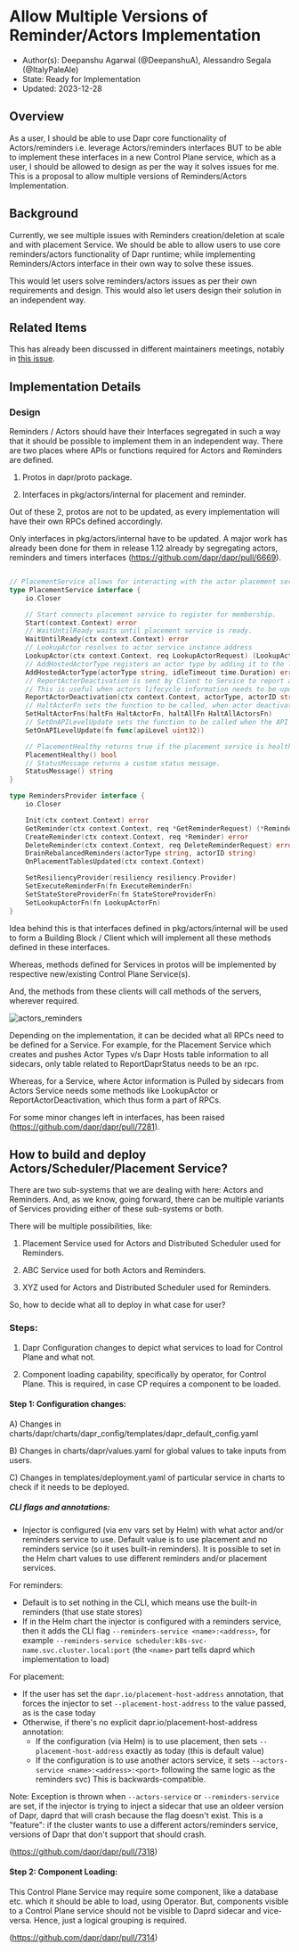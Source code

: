 # Allow Multiple Versions of Reminder/Actors Implementation

* Author(s): Deepanshu Agarwal (@DeepanshuA), Alessandro Segala (@ItalyPaleAle)
* State: Ready for Implementation
* Updated: 2023-12-28

## Overview

As a user, I should be able to use Dapr core functionality of Actors/reminders i.e. leverage Actors/reminders interfaces BUT to be able to implement these interfaces in a new Control Plane service, which as a user, I should be allowed to design as per the way it solves issues for me.
This is a proposal to allow multiple versions of Reminders/Actors Implementation.

## Background

Currently, we see multiple issues with Reminders creation/deletion at scale and with placement Service.
We should be able to allow users to use core reminders/actors functionality of Dapr runtime; while implementing Reminders/Actors interface in their own way to solve these issues.

This would let users solve reminders/actors issues as per their own requirements and design.
This would also let users design their solution in an independent way.

## Related Items

This has already been discussed in different maintainers meetings, notably in [this issue](https://github.com/dapr/dapr/issues/7203).

## Implementation Details

### Design

Reminders / Actors should have their Interfaces segregated in such a way that it should be possible to implement them in an independent way.
There are two places where APIs or functions required for Actors and Reminders are defined.

1. Protos in dapr/proto package.

2. Interfaces in pkg/actors/internal for placement and reminder.

Out of these 2, protos are not to be updated, as every implementation will have their own RPCs defined accordingly.

Only interfaces in pkg/actors/internal have to be updated. A major work has already been done for them in release 1.12 already by segregating actors, reminders and timers interfaces (https://github.com/dapr/dapr/pull/6669).

```go

// PlacementService allows for interacting with the actor placement service.
type PlacementService interface {
	io.Closer

	// Start connects placement service to register for membership.
	Start(context.Context) error
	// WaitUntilReady waits until placement service is ready.
	WaitUntilReady(ctx context.Context) error
	// LookupActor resolves to actor service instance address
	LookupActor(ctx context.Context, req LookupActorRequest) (LookupActorResponse, error)
	// AddHostedActorType registers an actor type by adding it to the list of known actor types (if it's not already registered)
	AddHostedActorType(actorType string, idleTimeout time.Duration) error
	// ReportActorDeactivation is sent by Client to Service to report an actor that has been deactivated.
	// This is useful when actors lifecycle information needs to be updated in Placement service.
	ReportActorDeactivation(ctx context.Context, actorType, actorID string) error
	// HaltActorFn sets the function to be called, when actor deactivation is triggered.
	SetHaltActorFns(haltFn HaltActorFn, haltAllFn HaltAllActorsFn)
	// SetOnAPILevelUpdate sets the function to be called when the API level is updated.
	SetOnAPILevelUpdate(fn func(apiLevel uint32))

	// PlacementHealthy returns true if the placement service is healthy.
	PlacementHealthy() bool
	// StatusMessage returns a custom status message.
	StatusMessage() string
}

```

```go
type RemindersProvider interface {
	io.Closer

	Init(ctx context.Context) error
	GetReminder(ctx context.Context, req *GetReminderRequest) (*Reminder, error)
	CreateReminder(ctx context.Context, req *Reminder) error
	DeleteReminder(ctx context.Context, req DeleteReminderRequest) error
	DrainRebalancedReminders(actorType string, actorID string)
	OnPlacementTablesUpdated(ctx context.Context)

	SetResiliencyProvider(resiliency resiliency.Provider)
	SetExecuteReminderFn(fn ExecuteReminderFn)
	SetStateStoreProviderFn(fn StateStoreProviderFn)
	SetLookupActorFn(fn LookupActorFn)
}

```
Idea behind this is that interfaces defined in pkg/actors/internal will be used to form a Building Block / Client which will implement all these methods defined in these interfaces.

Whereas, methods defined for Services in protos will be implemented by respective new/existing Control Plane Service(s).

And, the methods from these clients will call methods of the servers, wherever required.

![actors_reminders](./resources/0011-R-multiple_reminders_actors_impl/Actors_Reminders_Interface.png)

Depending on the implementation, it can be decided what all RPCs need to be defined for a Service. For example, for the Placement Service which creates and pushes Actor Types v/s Dapr Hosts table information to all sidecars, only table related to ReportDaprStatus needs to be an rpc.

Whereas, for a Service, where Actor information is Pulled by sidecars from Actors Service needs some methods like LookupActor or ReportActorDeactivation, which thus form a part of RPCs.

For some minor changes left in interfaces,  has been raised (https://github.com/dapr/dapr/pull/7281).

## How to build and deploy Actors/Scheduler/Placement Service?

There are two sub-systems that we are dealing with here: Actors and Reminders. And, as we know, going forward, there can be multiple variants of Services providing either of these sub-systems or both.

There will be multiple possibilities, like:

1. Placement Service used for Actors and Distributed Scheduler used for Reminders.

2. ABC Service used for both Actors and Reminders.

3. XYZ used for Actors and Distributed Scheduler used for Reminders.

So, how to decide what all to deploy in what case for user?

### Steps:

1. Dapr Configuration changes to depict what services to load for Control Plane and what not.

2. Component loading capability, specifically by operator, for Control Plane. This is required, in case CP requires a component to be loaded.

#### Step 1: Configuration changes:

A) Changes in charts/dapr/charts/dapr_config/templates/dapr_default_config.yaml

B) Changes in charts/dapr/values.yaml for global values to take inputs from users.

C) Changes in templates/deployment.yaml of particular service in charts to check if it needs to be deployed.

##### CLI flags and annotations:

* Injector is configured (via env vars set by Helm) with what actor and/or reminders service to use. Default value is to use placement and no reminders service (so it uses built-in reminders). It is possible to set in the Helm chart values to use different reminders and/or placement services.

For reminders:

* Default is to set nothing in the CLI, which means use the built-in reminders (that use state stores)
* If in the Helm chart the injector is configured with a reminders service, then it adds the CLI flag `--reminders-service <name>:<address>`, for example `--reminders-service scheduler:k8s-svc-name.svc.cluster.local:port` (the `<name>` part tells daprd which implementation to load)

For placement:

* If the user has set the `dapr.io/placement-host-address` annotation, that forces the injector to set `--placement-host-address` to the value passed, as is the case today
* Otherwise, if there's no explicit dapr.io/placement-host-address annotation:
    * If the configuration (via Helm) is to use placement, then sets `--placement-host-address` exactly as today (this is default value)
    * If the configuration is to use another actors service, it sets `--actors-service <name>:<address>:<port>` following the same logic as the reminders svc)
This is backwards-compatible.

Note: Exception is thrown when `--actors-service` or `--reminders-service` are set, if the injector is trying to inject a sidecar that use an oldeer version of Dapr, daprd that will crash because the flag doesn't exist. This is a "feature": if the cluster wants to use a different actors/reminders service, versions of Dapr that don't support that should crash.


(https://github.com/dapr/dapr/pull/7318)

#### Step 2: Component Loading:

This Control Plane Service may require some component, like a database etc. which it should be able to load, using Operator. But, components visible to a Control Plane service should not be visible to Daprd sidecar and vice-versa.
Hence, just a logical grouping is required.

(https://github.com/dapr/dapr/pull/7314)